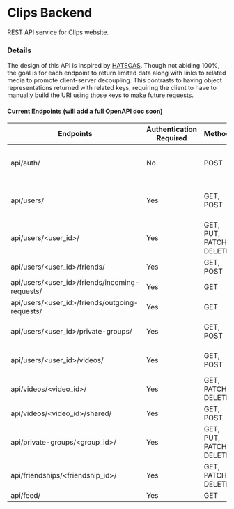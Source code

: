 # Clips Backend
REST API service for Clips website.

### Details
The design of this API is inspired by [HATEOAS](https://en.wikipedia.org/wiki/HATEOAS). Though not abiding 100%, the goal is for each endpoint to return limited data along with links to related media to promote client-server decoupling. This contrasts to having object representations returned with related keys, requiring the client to have to manually build the URI using those keys to make future requests.

#### Current Endpoints (will add a full OpenAPI doc soon)
| Endpoints                                      | Authentication Required  | Methods                         | Write Body Fields                                 | Status     |
| ---------------------------------------------- | -------------------------| --------------------------------| --------------------------------------------------| -----------|
| api/auth/                                      | No                       | POST                            | {'username': str, 'password': str}                | Complete   |
| api/users/                                     | Yes                      | GET, POST                       | {'username': str, 'password': str, 'email': str}  | Complete   |
| api/users/<user_id>/                           | Yes                      | GET, PUT, PATCH, DELETE         | {'username': str, 'password': str, 'email': str}  | Complete   |
| api/users/<user_id>/friends/                   | Yes                      | GET, POST                       | {'to': User}                                      | Complete   |
| api/users/<user_id>/friends/incoming-requests/ | Yes                      | GET                             | N/A                                               | Complete   |
| api/users/<user_id>/friends/outgoing-requests/ | Yes                      | GET                             | N/A                                               | Complete   |
| api/users/<user_id>/private-groups/            | Yes                      | GET, POST                       | {'group_name': str, 'members': list[User]}        | Testing    |
| api/users/<user_id>/videos/                    | Yes                      | GET, POST                       | {'video_name': str, 'video': file}                | Incomplete |
| api/videos/<video_id>/                         | Yes                      | GET, PATCH, DELETE              | {'video_name': str}                               | Incomplete |
| api/videos/<video_id>/shared/                  | Yes                      | GET, POST                       | TBD                                               | Incomplete |
| api/private-groups/<group_id>/                 | Yes                      | GET, PUT, PATCH, DELETE         | {'group_name': str, 'members': list[User]}        | Testing    |
| api/friendships/<friendship_id>/               | Yes                      | GET, PATCH, DELETE              | N/A                                               | Complete   |
| api/feed/                                      | Yes                      | GET                             | N/A                                               | Incomplete |
